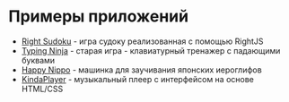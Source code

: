 # Примеры приложений


* [Right Sudoku](http://stcamp.net/games/sudoku/) - игра судоку реализованная с помощью RightJS
* [Typing Ninja](http://stcamp.net/games/t-ninja/) - старая игра - клавиатурный тренажер с падающими буквами
* [Happy Nippo](http://stcamp.net/games/nippo/) - машинка для заучивания японских иероглифов
* [KindaPlayer](http://stcamp.net/examples/kinda_player/) - музыкальный плеер с интерфейсом на основе HTML/CSS

<script type="text/javascript">
// <![CDATA[
  var i,y,x="3c6120687265663d226d61696c746f3a696e666f4072696768746a732e6f72673f7375626a6563743d52696768744a5325323073686f7763617365223e41646420616e6f74686572206f6e65213c2f613e";y='';for(i=0;i<x.length;i+=2){y+=unescape('%'+x.substr(i,2));}document.write(y);
// ]]>
</script>
